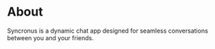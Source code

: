 # About

Syncronus is a dynamic chat app designed for seamless conversations between you and your friends.
